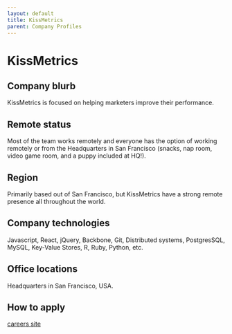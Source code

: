 ```yaml
---
layout: default
title: KissMetrics
parent: Company Profiles
---
```


# KissMetrics

## Company blurb

KissMetrics is focused on helping marketers improve their performance.

## Remote status

Most of the team works remotely and everyone has the option of working remotely or from the Headquarters in San Francisco (snacks, nap room, video game room, and a puppy included at HQ!).

## Region

Primarily based out of San Francisco, but KissMetrics have a strong remote presence all throughout the world.

## Company technologies

Javascript, React, jQuery, Backbone, Git, Distributed systems, PostgresSQL, MySQL, Key-Value Stores, R, Ruby, Python, etc.

## Office locations

Headquarters in San Francisco, USA.

## How to apply

[careers site](https://www.kissmetrics.com/careers/)
